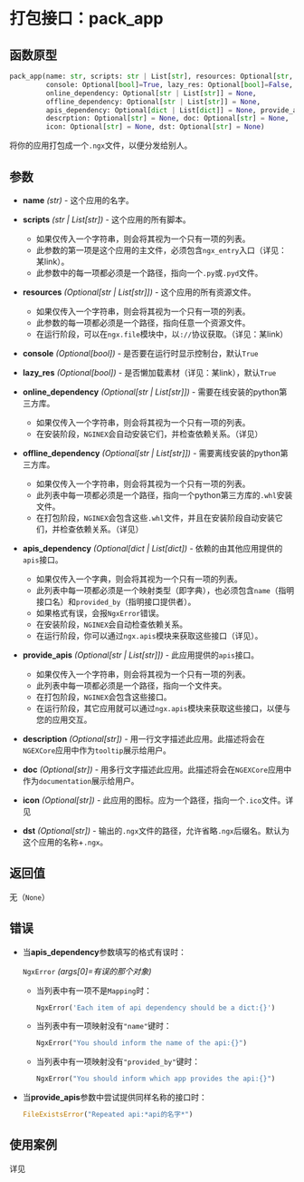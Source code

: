 # 打包接口：pack_app

## 函数原型

```python
pack_app(name: str, scripts: str | List[str], resources: Optional[str, List[str]] = None, 
         console: Optional[bool]=True, lazy_res: Optional[bool]=False, 
         online_dependency: Optional[str | List[str]] = None, 
         offline_dependency: Optional[str | List[str]] = None,
         apis_dependency: Optional[dict | List[dict]] = None, provide_apis=None,
         descrption: Optional[str] = None, doc: Optional[str] = None, 
         icon: Optional[str] = None, dst: Optional[str] = None)
```

将你的应用打包成一个```.ngx```文件，以便分发给别人。

## 参数

- **name** *(str)* - 这个应用的名字。
- **scripts** *(str | List[str])* - 这个应用的所有脚本。
  - 如果仅传入一个字符串，则会将其视为一个只有一项的列表。
  - 此参数的第一项是这个应用的主文件，必须包含```ngx_entry```入口（详见：某link）。
  - 此参数中的每一项都必须是一个路径，指向一个```.py```或```.pyd```文件。

- **resources** *(Optional[str | List[str]])* - 这个应用的所有资源文件。
  - 如果仅传入一个字符串，则会将其视为一个只有一项的列表。
  - 此参数的每一项都必须是一个路径，指向任意一个资源文件。
  - 在运行阶段，可以在```ngx.file```模块中，以```://```协议获取。（详见：某link）

- **console** *(Optional[bool])* - 是否要在运行时显示控制台，默认```True```
- **lazy_res** *(Optional[bool])* - 是否懒加载素材（详见：某link），默认```True```
- **online_dependency** *(Optional[str | List[str]])* - 需要在线安装的python第三方库。
  - 如果仅传入一个字符串，则会将其视为一个只有一项的列表。
  - 在安装阶段，```NGINEX```会自动安装它们，并检查依赖关系。（详见）

- **offline_dependency** *(Optional[str | List[str]])* - 需要离线安装的python第三方库。
  - 如果仅传入一个字符串，则会将其视为一个只有一项的列表。
  - 此列表中每一项都必须是一个路径，指向一个python第三方库的```.whl```安装文件。
  - 在打包阶段，```NGINEX```会包含这些```.whl```文件，并且在安装阶段自动安装它们，并检查依赖关系。（详见）

- **apis_dependency** *(Optional[dict | List[dict])* - 依赖的由其他应用提供的```apis```接口。
  - 如果仅传入一个字典，则会将其视为一个只有一项的列表。
  - 此列表中每一项都必须是一个映射类型（即字典），也必须包含```name```（指明接口名）和```provided_by```（指明接口提供者）。
  - 如果格式有误，会报```NgxError```错误。
  - 在安装阶段，```NGINEX```会自动检查依赖关系。
  - 在运行阶段，你可以通过```ngx.apis```模块来获取这些接口（详见）。

- **provide_apis** *(Optional[str | List[str]])* - 此应用提供的```apis```接口。
  - 如果仅传入一个字符串，则会将其视为一个只有一项的列表。
  - 此列表中每一项都必须是一个路径，指向一个文件夹。
  - 在打包阶段，```NGINEX```会包含这些接口。
  - 在运行阶段，其它应用就可以通过```ngx.apis```模块来获取这些接口，以便与您的应用交互。

- **description** *(Optional[str])* - 用一行文字描述此应用。此描述将会在```NGEXCore```应用中作为```tooltip```展示给用户。
- **doc** *(Optional[str])* - 用多行文字描述此应用。此描述将会在```NGEXCore```应用中作为```documentation```展示给用户。
- **icon** *(Optional[str])* - 此应用的图标。应为一个路径，指向一个```.ico```文件。详见
- **dst** *(Optional[str])* - 输出的```.ngx```文件的路径，允许省略```.ngx```后缀名。默认为这个应用的名称+```.ngx```。



## 返回值

无（```None```）

## 错误

- 当**apis_dependency**参数填写的格式有误时：

  ```NgxError``` *(args[0]=有误的那个对象)*

  - 当列表中有一项不是```Mapping```时：

    ``````python
    NgxError('Each item of api dependency should be a dict:{}')

  - 当列表中有一项映射没有```"name"```键时：

    ```python
    NgxError("You should inform the name of the api:{}")
    ```

  - 当列表中有一项映射没有```"provided_by"```键时：

    ```python
    NgxError("You should inform which app provides the api:{}")
    ```

- 当**provide_apis**参数中尝试提供同样名称的接口时：

  ```python
  FileExistsError("Repeated api:*api的名字*")
  ```

## 使用案例

详见